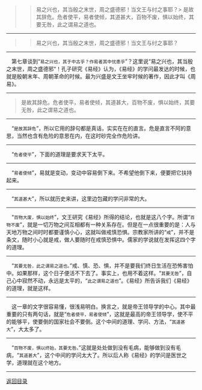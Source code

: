 > > 易之兴也，其当殷之末世，周之盛德邪！当文王与纣之事耶？> 是故其辞危。危者使平，易者使倾，其道甚大，百物不废，惧以始终，其要无咎，此之谓易之道也。
___
> > 易之兴也，其当殷之末世，周之盛德邪！当文王与纣之事耶？
___
&emsp;第七章谈到“``易之兴也，其于中古乎？作易者其中忧患乎``”？这里说“易之兴也，其当殷之末世，周之盛德邪“！孔子研究《易经》认为，《易经》的学问最发达的时候，也就是殷朝末年、周朝革命的时候。最为兴盛是文王坐牢时候的著作，因此才叫《周易》。
___
> 是故其辞危。危者使平，易者使倾，其道甚大，百物不废，惧以始终，其要无咎，此之谓易之道也。
___
&emsp;“``是故其辞危``”，所以它用的辞句都是真话，实实在在的直言。危是直言不阿的意思，当然也含有危险的意思在内，在这时砂完全作危险讲。
___
&emsp;“``危者使平``”，下面的道理是要求天下太平。
___
&emsp;“``易者使倾``”，易就是变动，变动中容易倒下来。不希望他倒下来，便要把它扶持起来。
___
&emsp;“``其道甚大``”，所以就历史来讲，这里边包藏的学问非常的大。
___
&emsp;“``百物大废，惧以始终``”，文王研究《易经》所得的结论，也就是这八个字。所谓“``百物不废``”，就是一切万物之间互相都有一种关系存在。但是在一点很重要的是：人与天地万物之间时时都要谨慎小心，这就叫做戒慎恐惧。宗教家所讲的“``戒``”，并不是条文，随时小心就是戒，做人要随时在戒慎恐惧中。儒家的学说就在发挥这四个字的道理。
___
&emsp;“``其要无咎，此之谓易之道也。``”戒、慎、恐、惧，并不是要我们终日生活在恐怖害怕中。如果那样，这个日子便活不下去了。事实上，也用不着这样。“``其要无咎``”，自己心中寂然不动，永远是太平的，“``此之谓易之道也``”。《易经》所告诉我们《易经》的道理，就是这样。
___
&emsp;这一章的文字很容易懂，很浅易明白。换言之，就是帝王领导学的中心。其中最重要的只有两句话，就是“``危者使平，易者使倾``”，这就是最高的帝王领导学，使不平的能够平，使要倒的国家社会不要倒。这个中间的道理、学问、方法，“``其道甚大``”，大太多了。
___
&emsp;“``百物不废，惧以终始，其要无咎。``”这就是处处做到没有毛病，能够做到没有毛病，“``其道甚大``”，这个中间的学问太大了。所以后人称《易经》的学问是医世之学，道理就在这个地方。
___
[返回目录](../../../master/README.md#目录)